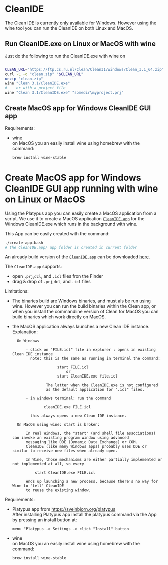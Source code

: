 # CleanIDE

The Clean IDE is currently only available for Windows. However using the wine tool
you can run the CleanIDE on both Linux and MacOS.

## Run CleanIDE.exe on Linux or MacOS with wine

Just do the following to run the CleanIDE.exe with wine on

```bash

CLEAN_URL="https://ftp.cs.ru.nl/Clean/Clean31/windows/Clean_3.1_64.zip"
curl -L -o "clean.zip" "$CLEAN_URL"
unzip "clean.zip"
wine "Clean 3.1/CleanIDE.exe"
#    or with a project file
wine "Clean 3.1/CleanIDE.exe" "somedir\myproject.prj"
```

## Create MacOS app for Windows CleanIDE GUI app

Requirements:

- wine \
  on MacOS you an easily install wine using homebrew with the command:

  ```bash
  brew install wine-stable
  ```

# Create MacOS app for Windows CleanIDE GUI app running with wine on Linux or MacOS

Using the Platypus app you can easily create a MacOS application from a script. We
use it to create a MacOS application
[`CleanIDE.app`](https://github.com/harcokuppens/clean-classic-helloworld/releases/download/macOS_application/CleanIDE.app.zip)
for the Windows CleanIDE.exe which runs in the background with wine.

This App can be easily created with the command:

```bash
./create-app.bash
# the CleanIDE.app/ app folder is created in current folder
```

An already build version of the
[`CleanIDE.app`](https://github.com/harcokuppens/clean-classic-helloworld/releases/download/macOS_application/CleanIDE.app.zip)
can be downloaded
[here](https://github.com/harcokuppens/clean-classic-helloworld/releases/download/macOS_application/CleanIDE.app.zip).

The `CleanIDE.app` supports:

- open `.prj`,`dcl`, and `.icl` files fron the Finder
- drag & drop of `.prj`,`dcl`, and `.icl` files

Limitations:

- The binaries build are Windows binaries, and must als be run using wine. However
  you can run the build binaries within the Clean app, or when you install the
  commandline version of Clean for MacOS you can build binaries which work directly
  on MacOS.
- the MacOS application always launches a new Clean IDE instance.\
  Explanation:

        On Windows

            - click on "FILE.icl" file in explorer : opens in existing Clean IDE instance
              note: this is the same as running in terminal the command:

                          start FILE.icl
                              or
                          start CleanIDE.exe file.icl

                     The latter when the CleanIDE.exe is not configured
                     as the default application for ".icl" files.

            - in windows terminal: run the command

                    cleanIDE.exe FILE.icl

              this always opens a new Clean IDE instance.

        On MacOS using wine: start is broken:

            In real Windows, the "start" (and shell file associations) can invoke an existing program window using advanced
            messaging like DDE (Dynamic Data Exchange) or COM.
            CleanIDE (like many Windows apps) probably uses DDE or similar to receive new files when already open.

            In Wine, those mechanisms are either partially implemented or not implemented at all, so every

                start CleanIDE.exe FILE.icl

            ends up launching a new process, because there's no way for Wine to "tell" CleanIDE
            to reuse the existing window.

Requirements:

- Platypus app from https://sveinbjorn.org/platypus \
   After installing Platypus app install the platypus command via the App by pressing
  an install button at:

  ```
  menu "Platypus -> Settings -> click "Install" button
  ```

- wine \
  on MacOS you an easily install wine using homebrew with the command:

  ```bash
  brew install wine-stable
  ```
